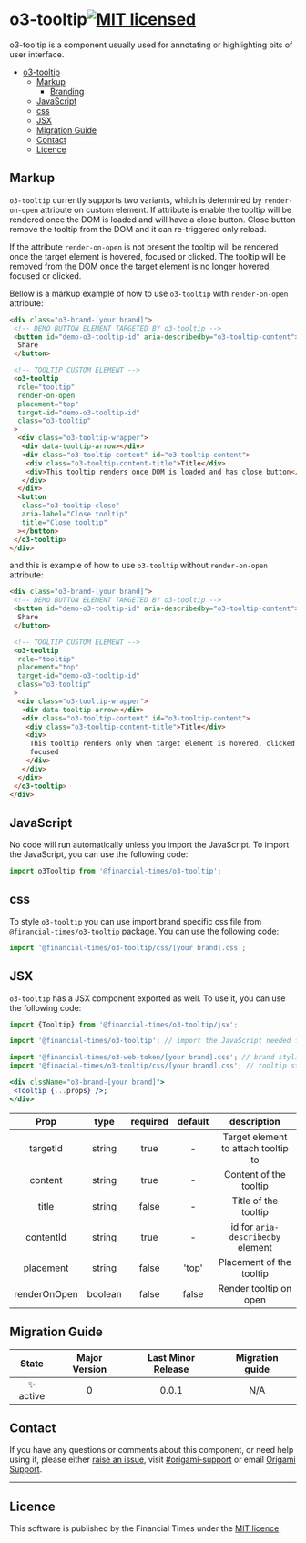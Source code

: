 # o3-tooltip[![MIT licensed](https://img.shields.io/badge/license-MIT-blue.svg)](#licence)

o3-tooltip is a component usually used for annotating or highlighting bits of user interface.

- [o3-tooltip](#o3-tooltip)
	- [Markup](#markup)
		- [Branding](#branding)
	- [JavaScript](#javascript)
	- [css](#css)
	- [JSX](#jsx)
	- [Migration Guide](#migration-guide)
	- [Contact](#contact)
	- [Licence](#licence)

## Markup

`o3-tooltip` currently supports two variants, which is determined by `render-on-open` attribute on custom element. If attribute is enable the tooltip will be rendered once the DOM is loaded and will have a close button. Close button remove the tooltip from the DOM and it can re-triggered only reload.

If the attribute `render-on-open` is not present the tooltip will be rendered once the target element is hovered, focused or clicked. The tooltip will be removed from the DOM once the target element is no longer hovered, focused or clicked.

Bellow is a markup example of how to use `o3-tooltip` with `render-on-open` attribute:

```html
<div class="o3-brand-[your brand]">
 <!-- DEMO BUTTON ELEMENT TARGETED BY o3-tooltip -->
 <button id="demo-o3-tooltip-id" aria-describedby="o3-tooltip-content">
  Share
 </button>

 <!-- TOOLTIP CUSTOM ELEMENT -->
 <o3-tooltip
  role="tooltip"
  render-on-open
  placement="top"
  target-id="demo-o3-tooltip-id"
  class="o3-tooltip"
 >
  <div class="o3-tooltip-wrapper">
   <div data-tooltip-arrow></div>
   <div class="o3-tooltip-content" id="o3-tooltip-content">
    <div class="o3-tooltip-content-title">Title</div>
    <div>This tooltip renders once DOM is loaded and has close button</div>
   </div>
  </div>
  <button
   class="o3-tooltip-close"
   aria-label="Close tooltip"
   title="Close tooltip"
  ></button>
 </o3-tooltip>
</div>
```

and this is example of how to use `o3-tooltip` without `render-on-open` attribute:

```html
<div class="o3-brand-[your brand]">
 <!-- DEMO BUTTON ELEMENT TARGETED BY o3-tooltip -->
 <button id="demo-o3-tooltip-id" aria-describedby="o3-tooltip-content">
  Share
 </button>

 <!-- TOOLTIP CUSTOM ELEMENT -->
 <o3-tooltip
  role="tooltip"
  placement="top"
  target-id="demo-o3-tooltip-id"
  class="o3-tooltip"
 >
  <div class="o3-tooltip-wrapper">
   <div data-tooltip-arrow></div>
   <div class="o3-tooltip-content" id="o3-tooltip-content">
    <div class="o3-tooltip-content-title">Title</div>
    <div>
     This tooltip renders only when target element is hovered, clicked or
     focused
    </div>
   </div>
  </div>
 </o3-tooltip>
</div>
```

## JavaScript

No code will run automatically unless you import the JavaScript. To import the JavaScript, you can use the following code:

```javascript
import o3Tooltip from '@financial-times/o3-tooltip';
```

## css

To style `o3-tooltip` you can use import brand specific css file from `@financial-times/o3-tooltip` package. You can use the following code:

```javascript
import '@financial-times/o3-tooltip/css/[your brand].css';
```

## JSX

`o3-tooltip` has a JSX component exported as well. To use it, you can use the following code:

```jsx
import {Tooltip} from '@financial-times/o3-tooltip/jsx';

import '@financial-times/o3-tooltip'; // import the JavaScript needed for custom element

import '@financial-times/o3-web-token/[your brand].css'; // brand styling
import '@finacial-times/o3-tooltip/css/[your brand].css'; // tooltip styling

<div clssName="o3-brand-[your brand]">
 <Tooltip {...props} />;
</div>
```

|     Prop     |  type   | required | default |             description             |
| :----------: | :-----: | :------: | :-----: | :---------------------------------: |
|   targetId   | string  |   true   |    -    | Target element to attach tooltip to |
|   content    | string  |   true   |    -    |       Content of the tooltip        |
|    title     | string  |  false   |    -    |        Title of the tooltip         |
|  contentId   | string  |   true   |    -    |  id for `aria-describedby` element  |
|  placement   | string  |  false   |  'top'  |      Placement of the tooltip       |
| renderOnOpen | boolean |  false   |  false  |       Render tooltip on open        |

## Migration Guide

|   State   | Major Version | Last Minor Release | Migration guide |
| :-------: | :-----------: | :----------------: | :-------------: |
| ✨ active |       0       |       0.0.1        |       N/A       |

## Contact

If you have any questions or comments about this component, or need help using it, please either [raise an issue](https://github.com/Financial-Times/o3-tooltip/issues), visit [#origami-support](https://financialtimes.slack.com/messages/origami-support/) or email [Origami Support](mailto:origami-support@ft.com).

---

## Licence

This software is published by the Financial Times under the [MIT licence](http://opensource.org/licenses/MIT).
